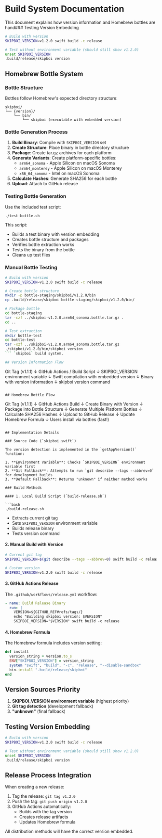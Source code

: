 # Build System Documentation

This document explains how version information and Homebrew bottles are hand### Testing Version Embedding

```bash
# Build with version
SKIPBOI_VERSION=v1.2.0 swift build -c release

# Test without environment variable (should still show v1.2.0)
unset SKIPBOI_VERSION
.build/release/skipboi version
```

## Homebrew Bottle System

### Bottle Structure

Bottles follow Homebrew's expected directory structure:
```
skipboi/
└── {version}/
    └── bin/
        └── skipboi (executable with embedded version)
```

### Bottle Generation Process

1. **Build Binary**: Compile with `SKIPBOI_VERSION` set
2. **Create Structure**: Place binary in bottle directory structure
3. **Package**: Create tar.gz archives for each platform
4. **Generate Variants**: Create platform-specific bottles:
   - `arm64_sonoma` - Apple Silicon on macOS Sonoma
   - `arm64_monterey` - Apple Silicon on macOS Monterey
   - `x86_64_sonoma` - Intel on macOS Sonoma
5. **Calculate Hashes**: Generate SHA256 for each bottle
6. **Upload**: Attach to GitHub release

### Testing Bottle Generation

Use the included test script:
```bash
./test-bottle.sh
```

This script:
- Builds a test binary with version embedding
- Creates bottle structure and packages
- Verifies bottle extraction works
- Tests the binary from the bottle
- Cleans up test files

### Manual Bottle Testing

```bash
# Build with version
SKIPBOI_VERSION=v1.2.0 swift build -c release

# Create bottle structure
mkdir -p bottle-staging/skipboi/v1.2.0/bin
cp .build/release/skipboi bottle-staging/skipboi/v1.2.0/bin/

# Package bottle
cd bottle-staging
tar -czf ../skipboi-v1.2.0.arm64_sonoma.bottle.tar.gz .
cd ..

# Test extraction
mkdir bottle-test
cd bottle-test
tar -xzf ../skipboi-v1.2.0.arm64_sonoma.bottle.tar.gz
./skipboi/v1.2.0/bin/skipboi version
``` `skipboi` build system.

## Version Information Flow

```
Git Tag (v1.1.1)
    ↓
GitHub Actions / Build Script
    ↓
SKIPBOI_VERSION environment variable
    ↓
Swift compilation with embedded version
    ↓
Binary with version information
    ↓
skipboi version command
```

## Homebrew Bottle Flow

```
Git Tag (v1.1.1)
    ↓
GitHub Actions Build
    ↓
Create Binary with Version
    ↓
Package into Bottle Structure
    ↓
Generate Multiple Platform Bottles
    ↓
Calculate SHA256 Hashes
    ↓
Upload to GitHub Release
    ↓
Update Homebrew Formula
    ↓
Users install via bottles (fast!)
```

## Implementation Details

### Source Code (`skipboi.swift`)

The version detection is implemented in the `getAppVersion()` function:

1. **Environment Variable**: Checks `SKIPBOI_VERSION` environment variable first
2. **Git Fallback**: Attempts to run `git describe --tags --abbrev=0` for development builds
3. **Default Fallback**: Returns "unknown" if neither method works

### Build Methods

#### 1. Local Build Script (`build-release.sh`)

```bash
./build-release.sh
```

- Extracts current git tag
- Sets `SKIPBOI_VERSION` environment variable
- Builds release binary
- Tests version command

#### 2. Manual Build with Version

```bash
# Current git tag
SKIPBOI_VERSION=$(git describe --tags --abbrev=0) swift build -c release

# Custom version
SKIPBOI_VERSION=v1.2.0 swift build -c release
```

#### 3. GitHub Actions Release

The `.github/workflows/release.yml` workflow:

```yaml
- name: Build Release Binary
  run: |
    VERSION=${GITHUB_REF#refs/tags/}
    echo "Building skipboi version: $VERSION"
    SKIPBOI_VERSION="$VERSION" swift build -c release
```

#### 4. Homebrew Formula

The Homebrew formula includes version setting:

```ruby
def install
  version_string = version.to_s
  ENV["SKIPBOI_VERSION"] = version_string
  system "swift", "build", "-c", "release", "--disable-sandbox"
  bin.install ".build/release/skipboi"
end
```

## Version Sources Priority

1. **SKIPBOI_VERSION environment variable** (highest priority)
2. **Git tag detection** (development fallback)
3. **"unknown"** (final fallback)

## Testing Version Embedding

```bash
# Build with version
SKIPBOI_VERSION=v1.2.0 swift build -c release

# Test without environment variable (should still show v1.2.0)
unset SKIPBOI_VERSION
.build/release/skipboi version
```

## Release Process Integration

When creating a new release:

1. Tag the release: `git tag v1.2.0`
2. Push the tag: `git push origin v1.2.0`
3. GitHub Actions automatically:
   - Builds with the tag version
   - Creates release artifacts
   - Updates Homebrew formula

All distribution methods will have the correct version embedded.
